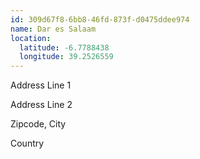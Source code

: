 ```yaml
---
id: 309d67f8-6bb8-46fd-873f-d0475ddee974
name: Dar es Salaam
location:
  latitude: -6.7788438
  longitude: 39.2526559
---
```


Address Line 1

Address Line 2

Zipcode, City

Country

